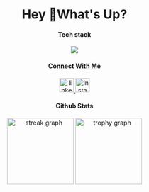 <h1 align="center">Hey 👋What's Up?</h1>

<h4 align="center">Tech stack</h4>

<p align="center">
  <a href="https://skillicons.dev">
    <img src="https://skillicons.dev/icons?i=kotlin,androidstudio,spring,aws,docker,git" />
  </a>
</p>


<h4 align="center">Connect With Me</h4>
<div align="center">
  <a href="https://www.linkedin.com/in/jefry-jacky-a61b7a71/" target="_blank">
    <img src="https://raw.githubusercontent.com/maurodesouza/profile-readme-generator/master/src/assets/icons/social/linkedin/default.svg" width="32" height="32" alt="linkedin logo"  />
  </a>
  <a href="https://www.instagram.com/jefryjacky/" target="_blank">
    <img src="https://raw.githubusercontent.com/maurodesouza/profile-readme-generator/master/src/assets/icons/social/instagram/default.svg" width="32" height="32" alt="instagram logo"  />
  </a>
</div>

<h4 align="center">Github Stats</h4>

<div align="center">
  <img src="https://streak-stats.demolab.com?user=jefryjacky&locale=en&mode=daily&theme=dracula&hide_border=false&border_radius=5&order=3" height="150" alt="streak graph"  />
  <img src="https://github-profile-trophy.vercel.app?username=jefryjacky&theme=dracula&column=-1&row=1&margin-w=8&margin-h=8&no-bg=false&no-frame=false&order=4" height="150" alt="trophy graph"  />
</div>

###

<picture>
  <source media="(prefers-color-scheme: dark)" srcset="https://raw.githubusercontent.com/jefryjacky/jefryjacky/output/pacman-contribution-graph-dark.svg">
</picture>

###
<!-- 
<img src="https://raw.githubusercontent.com/jefryjacky/jefryjacky/output/snake.svg" alt="Snake animation" /> -->


###

<!--
**jefryjacky/jefryjacky** is a ✨ _special_ ✨ repository because its `README.md` (this file) appears on your GitHub profile.

Here are some ideas to get you started:

- 🔭 I’m currently working on ...
- 🌱 I’m currently learning ...
- 👯 I’m looking to collaborate on ...
- 🤔 I’m looking for help with ...
- 💬 Ask me about ...
- 📫 How to reach me: ...
- 😄 Pronouns: ...
- ⚡ Fun fact: ...
-->
